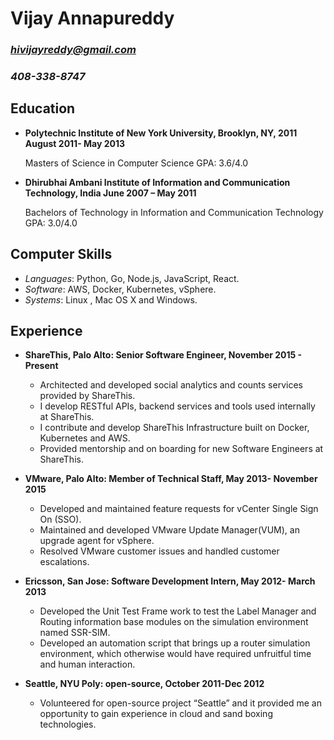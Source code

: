 # Vijay Annapureddy
### *hivijayreddy@gmail.com*
### *408-338-8747*


## **Education**

- **Polytechnic Institute of New York University, Brooklyn, NY, 2011              August 2011- May 2013**

  Masters of Science in Computer Science
  GPA: 3.6/4.0


- **Dhirubhai Ambani Institute of Information and Communication Technology, India      June 2007 – May 2011**

  Bachelors of Technology in Information and Communication Technology
  GPA: 3.0/4.0


## **Computer Skills**
- *Languages*:  Python, Go, Node.js, JavaScript, React.
- *Software*: AWS, Docker, Kubernetes, vSphere.
- *Systems*: Linux , Mac OS X and Windows.


## **Experience**

- **ShareThis, Palo Alto: Senior Software Engineer, November 2015 - Present** 

  - Architected and developed social analytics and counts services provided by ShareThis.
  - I develop RESTful APIs, backend services and tools used internally at ShareThis.
  - I contribute and develop ShareThis Infrastructure built on Docker, Kubernetes and AWS.
  - Provided mentorship and on boarding for new Software Engineers at ShareThis.


- **VMware, Palo Alto: Member of Technical Staff, May 2013- November 2015**

  - Developed and maintained feature requests for vCenter Single Sign On (SSO).
  - Maintained and developed VMware Update Manager(VUM), an upgrade agent for vSphere. 
  - Resolved VMware customer issues and handled customer escalations.


- **Ericsson, San Jose: Software Development Intern, May 2012- March 2013**

  - Developed the Unit Test Frame work to test the Label Manager and Routing information base modules on the simulation environment named SSR-SIM.
  - Developed an automation script that brings up a router simulation environment, which otherwise would have required unfruitful time and human interaction.

- **Seattle, NYU Poly: open-source, October 2011-Dec 2012**

  - Volunteered for open-source project “Seattle” and it provided me an opportunity to gain experience in cloud and sand boxing technologies.
